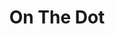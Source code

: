 ---
title: "On The Dot"
seoTitle: "On The Dot integration"
seoDescription: "Here’s how On The Dot works with your applications to streamline your workflow."
summary: "On the Dot offers a full end-to-end ecommerce fulfilment solution to enable companies to tap into a rapidly expanding segment of the retail industry."
lead: "Stock2Shop can integrate On The Dot with many B2B and B2C ecommerce and ERP / Accounting applications, here is how we can help you automate your business"
image: ""
imageAlt: on the dot logo
type: "source"
source: "on-the-dot"
tags: ["fulfillment"]
---